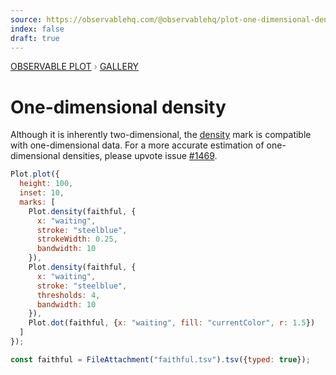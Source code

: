 ```yaml
---
source: https://observablehq.com/@observablehq/plot-one-dimensional-density
index: false
draft: true
---
```


<div style="color: grey; font: 13px/25.5px var(--sans-serif); text-transform: uppercase;"><h1 style="display: none;">Plot: One-dimensional density</h1><a href="/plot">Observable Plot</a> › <a href="/@observablehq/plot-gallery">Gallery</a></div>

# One-dimensional density

Although it is inherently two-dimensional, the [density](https://observablehq.com/plot/marks/density) mark is compatible with one-dimensional data. For a more accurate estimation of one-dimensional densities, please upvote issue [#1469](https://github.com/observablehq/plot/issues/1469).

```js echo
Plot.plot({
  height: 100,
  inset: 10,
  marks: [
    Plot.density(faithful, {
      x: "waiting",
      stroke: "steelblue",
      strokeWidth: 0.25,
      bandwidth: 10
    }),
    Plot.density(faithful, {
      x: "waiting",
      stroke: "steelblue",
      thresholds: 4,
      bandwidth: 10
    }),
    Plot.dot(faithful, {x: "waiting", fill: "currentColor", r: 1.5})
  ]
});
```

```js echo
const faithful = FileAttachment("faithful.tsv").tsv({typed: true});
```
